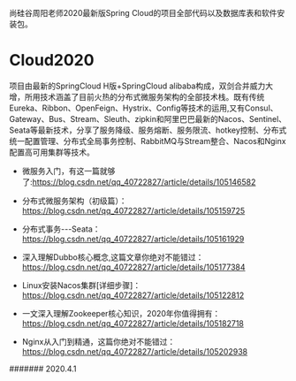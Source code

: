 尚硅谷周阳老师2020最新版Spring Cloud的项目全部代码以及数据库表和软件安装包。


# Cloud2020
项目由最新的SpringCloud H版+SpringCloud alibaba构成，双剑合并威力大增，所用技术涵盖了目前火热的分布式微服务架构的全部技术栈。既有传统Eureka、Ribbon、OpenFeign、Hystrix、Config等技术的运用,又有Consul、Gateway、Bus、Stream、Sleuth、zipkin和阿里巴巴最新的Nacos、Sentinel、Seata等最新技术，分享了服务降级、服务熔断、服务限流、hotkey控制、分布式统一配置管理、分布式全局事务控制、RabbitMQ与Stream整合、Nacos和Nginx配置高可用集群等技术。



* 微服务入门，有这一篇就够了:https://blog.csdn.net/qq_40722827/article/details/105146582

* 分布式微服务架构（初级篇）： https://blog.csdn.net/qq_40722827/article/details/105159725

* 分布式事务---Seata：https://blog.csdn.net/qq_40722827/article/details/105161929

* 深入理解Dubbo核心概念,这篇文章你绝对不能错过：https://blog.csdn.net/qq_40722827/article/details/105177384

* Linux安装Nacos集群[详细步骤]：https://blog.csdn.net/qq_40722827/article/details/105122812

* 一文深入理解Zookeeper核心知识，2020年你值得拥有：https://blog.csdn.net/qq_40722827/article/details/105182718

* Nginx从入门到精通，这篇你绝对不能错过：https://blog.csdn.net/qq_40722827/article/details/105202938

#######
2020.4.1
